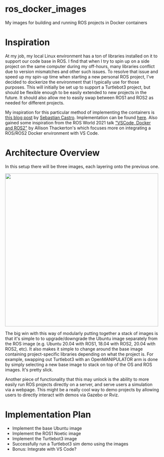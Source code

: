 # ros_docker_images
My images for building and running ROS projects in Docker containers 

# Inspiration
At my job, my local Linux environment has a ton of libraries installed on it to support our code base in ROS. I find that when I try to spin up on a side project on the same computer during my off-hours, many libraries conflict due to version mismatches and other such issues. To resolve that issue and speed up my spin-up time when starting a new personal ROS project, I've decided to dockerize the environment that I typically use for those purposes. This will initially be set up to support a Turtlebot3 project, but should be flexible enough to be easily extended to new projects in the future. It should also allow me to easily swap between ROS1 and ROS2 as needed for different projects. 

My inspiration for this particular method of implementing the containers is [this blog post](https://roboticseabass.com/2021/04/21/docker-and-ros/) by [Sebastian Castro](https://roboticseabass.com/about/). Implementation can be found [here](https://github.com/sea-bass/turtlebot3_behavior_demos). Also gained some inspiration from the ROS World 2021 talk ["VSCode, Docker and ROS2"](https://vimeo.com/649658020/9ef0b5ec32) by Allison Thackerton's which focuses more on integrating a ROS/ROS2 Docker environment with VS Code. 

# Architecture Overview
In this setup there will be three images, each layering onto the previous one. 

<img src="https://user-images.githubusercontent.com/9446419/153943467-6ba79a96-e157-4425-bcdf-5b34aabd6225.png" width="500">

The big win with this way of modularly putting together a stack of images is that it's simple to to upgrade/downgrade the Ubuntu image separately from the ROS image (e.g. Ubuntu 20.04 with ROS1, 18.04 with ROS2, 20.04 with ROS2, etc). It also makes it simple to change around the base image containing project-specific libraries depending on what the project is. For example, swapping out Turtlebot3 with an OpenMANIPULATOR arm is done by simply selecting a new base image to stack on top of the OS and ROS images. It's pretty slick.

Another piece of functionality that this may unlock is the ability to more easily run ROS projects directly on a server, and serve users a simulation via a webpage. This might be a really cool way to demo projects by allowing users to directly interact with demos via Gazebo or Rviz. 

# Implementation Plan

- Implement the base Ubuntu image
- Implement the ROS1 Noetic image
- Implement the Turtlebot3 image
- Successfully run a Turtlebot3 sim demo using the images
- Bonus: Integrate with VS Code?
